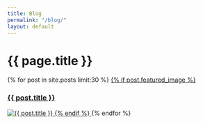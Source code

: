 ```yaml
---
title: Blog
permalink: "/blog/"
layout: default
---
```


# {{ page.title }}

<section class="blog-grid">
    {% for post in site.posts limit:30 %}
        <a href="{{ post.url }}" class="blog-item">
            {% if post.featured_image %}
                <h3>{{ post.title }}</h3>
                <img src="{{ post.featured_image }}" alt="{{ post.title }}" />
            {% endif %}
        </a>
    {% endfor %}
</section>

